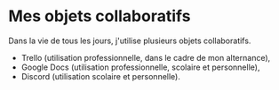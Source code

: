 # Mes objets collaboratifs

Dans la vie de tous les jours, j'utilise plusieurs objets collaboratifs.

- Trello (utilisation professionnelle, dans le cadre de mon alternance),
- Google Docs (utilisation professionnelle, scolaire et personnelle),
- Discord (utilisation scolaire et personnelle).